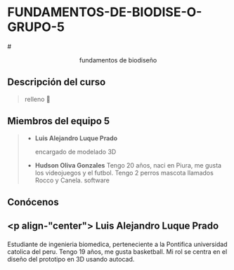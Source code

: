 
# FUNDAMENTOS-DE-BIODISE-O-GRUPO-5
#<p align="center" > fundamentos de biodiseño</p>

## Descripción del curso 

>relleno 🎱
>
## Miembros del equipo 5

> * **Luis Alejandro Luque Prado**
>
>   encargado de modelado 3D
>
> * **Hudson Oliva Gonzales**
>   Tengo 20 años, naci en Piura, me gusta los videojuegos y el futbol. Tengo 2 perros mascota llamados Rocco y Canela.
>   software
## Conócenos 
## <p align-"center"> Luis Alejandro Luque Prado </p>
Estudiante de ingenieria biomedica, perteneciente a la Pontifica universidad catolica del peru. Tengo 19 años, me gusta basketball. Mi rol se centra en el diseño del prototipo en 3D usando autocad.
